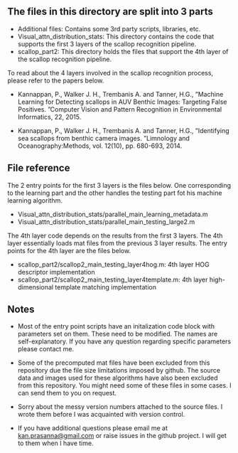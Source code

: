 ## The files in this directory are split into 3 parts

* Additional files: Contains some 3rd party scripts, libraries, etc.
* Visual_attn_distribution_stats: This directory contains the code that supports the first 3 layers of the scallop recognition pipeline.
* scallop_part2: This directory holds the files that support the 4th layer of the scallop recognition pipeline. 

To read about the 4 layers involved in the scallop recognition process, please refer to the papers below.

* Kannappan, P., Walker J. H., Trembanis A. and Tanner, H.G., ”Machine Learning for Detecting scallops in AUV Benthic Images: Targeting False Positives. ”Computer Vision and Pattern Recognition in Environmental Informatics, 22, 2015.

* Kannappan, P., Walker J. H., Trembanis A. and Tanner, H.G., ”Identifying sea scallops from benthic camera images. ”Limnology and Oceanography:Methods, vol. 12(10), pp. 680-693, 2014.

## File reference

The 2 entry points for the first 3 layers is the files below. One corresponding to the learning part and the other handles the testing part fot his machine learning algorithm. 
* Visual_attn_distribution_stats/parallel_main_learning_metadata.m
* Visual_attn_distribution_stats/parallel_main_testing_large2.m

The 4th layer code depends on the results from the first 3 layers. The 4th layer essentially loads mat files from the previous 3 layer results. The entry points for the 4th layer are the files below.
* scallop_part2/scallop2_main_testing_layer4hog.m: 4th layer HOG descriptor implementation
* scallop_part2/scallop2_main_testing_layer4template.m: 4th layer high-dimensional template matching implementation

## Notes

* Most of the entry point scripts have an initalization code block with parameters set on them. These need to be modified. The names are self-explanatory. If you have any question regarding specific parameters please contact me.

* Some of the precomputed mat files have been excluded from this repository due the file size limitations imposed by github. The source data and images used for these algorithms have also been excluded from this repository. You might need some of these files in some cases. I can send them to you on request.

* Sorry about the messy version numbers attached to the source files. I wrote them before I was acquainted with version control.

* If you have additional questions please email me at kan.prasanna@gmail.com or raise issues in the github project. I will get to them when I have time.
